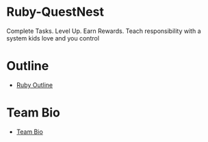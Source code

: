 # Ruby-QuestNest
Complete Tasks. Level Up. Earn Rewards. 
Teach responsibility with a system kids love and you control

# Outline
- [Ruby Outline](https://natskor.github.io/Ruby-QuestNest/docs/RubyLab1.html)

# Team Bio
- [Team Bio](./teambio.md)
